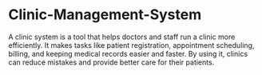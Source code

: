 # Clinic-Management-System
A clinic system is a tool that helps doctors and staff run a clinic more efficiently. It makes tasks like patient registration, appointment scheduling, billing, and keeping medical records easier and faster. By using it, clinics can reduce mistakes and provide better care for their patients.
